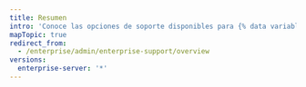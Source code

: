 ```yaml
---
title: Resumen
intro: 'Conoce las opciones de soporte disponibles para {% data variables.product.prodname_ghe_server %}.'
mapTopic: true
redirect_from:
  - /enterprise/admin/enterprise-support/overview
versions:
  enterprise-server: '*'
---
```


